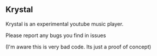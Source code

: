 ## Krystal

Krystal is an experimental youtube music player.

Please report any bugs you find in issues

(I'm aware this is very bad code. Its just a proof of concept)